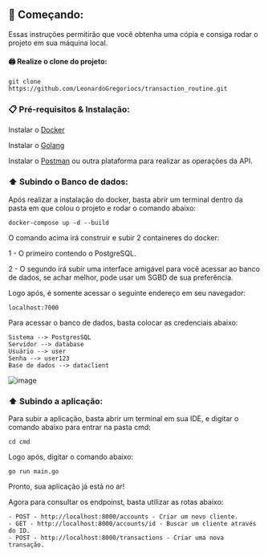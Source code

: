 ## 🚀 Começando:

Essas instruções permitirão que você obtenha uma cópia e consiga rodar o projeto em sua máquina local.

  ####  🖨️ Realize o clone do projeto:
    git clone https://github.com/LeonardoGregoriocs/transaction_routine.git

### 📋 Pré-requisitos & Instalação:

   Instalar o [Docker](https://docs.docker.com/get-docker)
   
   Instalar o [Golang](https://go.dev/doc/install)
   
   Instalar o [Postman](https://www.postman.com/downloads/) ou outra plataforma para realizar as operações da API. 

### ⬆️ Subindo o Banco de dados:

Após realizar a instalação do docker, basta abrir um terminal dentro da pasta em que colou o projeto e rodar o comando abaixo:

    docker-compose up -d --build

O comando acima irá construir e subir 2 containeres do docker: 

  1 - O primeiro contendo o PostgreSQL.
  
  2 - O segundo irá subir uma interface amigável para você acessar ao banco de dados, se achar melhor, pode usar um SGBD de sua preferência. 

Logo após, é somente acessar o seguinte endereço em seu navegador: 
    
    localhost:7000

Para acessar o banco de dados, basta colocar as credenciais abaixo: 

    Sistema --> PostgresSQL
    Servidor --> database
    Usuário --> user
    Senha --> user123
    Base de dados --> dataclient

![image](https://github.com/LeonardoGregoriocs/transaction_routine/assets/83976271/84d45001-bb14-4d57-9d2d-0f77efd55570)

### ⬆️ Subindo a aplicação:

Para subir a aplicação, basta abrir um terminal em sua IDE, e digitar o comando abaixo para entrar na pasta cmd: 

    cd cmd

Logo após, digitar o comando abaixo: 

    go run main.go

Pronto, sua aplicação já está no ar! 

Agora para consultar os endpoinst, basta utilizar as rotas abaixo: 

    - POST - http://localhost:8000/accounts - Criar um novo cliente. 
    - GET - http://localhost:8000/accounts/id - Buscar um cliente através do ID. 
    - POST - http://localhost:8000/transactions - Criar uma nova transação.
    
